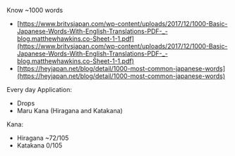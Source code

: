 Know ~1000 words
  
  - [https://www.britvsjapan.com/wp-content/uploads/2017/12/1000-Basic-Japanese-Words-With-English-Translations-PDF-_-blog.matthewhawkins.co-Sheet-1-1.pdf](https://www.britvsjapan.com/wp-content/uploads/2017/12/1000-Basic-Japanese-Words-With-English-Translations-PDF-_-blog.matthewhawkins.co-Sheet-1-1.pdf) 
  - [https://heyjapan.net/blog/detail/1000-most-common-japanese-words](https://heyjapan.net/blog/detail/1000-most-common-japanese-words)


Every day Application: 

- Drops
- Maru Kana (Hiragana and Katakana)

Kana:
- Hiragana ~72/105 
- Katakana 0/105 